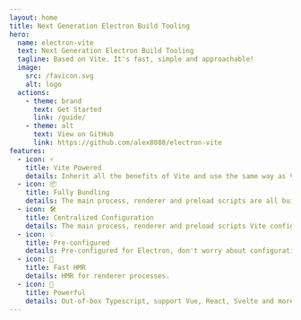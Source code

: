 ```yaml
---
layout: home
title: Next Generation Electron Build Tooling
hero:
  name: electron-vite
  text: Next Generation Electron Build Tooling
  tagline: Based on Vite. It's fast, simple and approachable!
  image:
    src: /favicon.svg
    alt: logo
  actions:
    - theme: brand
      text: Get Started
      link: /guide/
    - theme: alt
      text: View on GitHub
      link: https://github.com/alex8088/electron-vite
features:
  - icon: ⚡
    title: Vite Powered
    details: Inherit all the benefits of Vite and use the same way as Vite.
  - icon: 📦
    title: Fully Bundling
    details: The main process, renderer and preload scripts are all built with Vite.
  - icon: 🛠
    title: Centralized Configuration
    details: The main process, renderer and preload scripts Vite configuration combined into one file.
  - icon: 💡
    title: Pre-configured
    details: Pre-configured for Electron, don't worry about configuration.
  - icon: 🚀
    title: Fast HMR
    details: HMR for renderer processes.
  - icon: 🔋
    title: Powerful
    details: Out-of-box Typescript, support Vue, React, Svelte and more web front-end frameworks.
---
```

